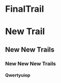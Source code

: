 # FinalTrail
<h1>New Trail</h1>
<h2>New New Trails</h2>
<h3>New New New Trails</h3>
<h4>Qwertyuiop</h4>
